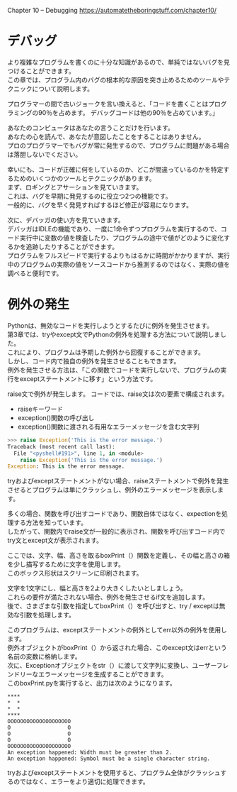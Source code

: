 Chapter 10 – Debugging
https://automatetheboringstuff.com/chapter10/

# デバッグ

より複雑なプログラムを書くのに十分な知識があるので、単純ではないバグを見つけることができます。   
この章では、プログラム内のバグの根本的な原因を突き止めるためのツールやテクニックについて説明します。  

プログラマーの間で古いジョークを言い換えると、「コードを書くことはプログラミングの90％を占めます。 デバッグコードは他の90％を占めています。」  

あなたのコンピュータはあなたの言うことだけを行います。   
あなたの心を読んで、あなたが意図したことをすることはありません。   
プロのプログラマーでもバグが常に発生するので、プログラムに問題がある場合は落胆しないでください。  

幸いにも、コードが正確に何をしているのか、どこが間違っているのかを特定するためのいくつかのツールとテクニックがあります。   
まず、ロギングとアサーションを見ていきます。  
これは、バグを早期に発見するのに役立つ2つの機能です。   
一般的に、バグを早く発見すればするほど修正が容易になります。

次に、デバッガの使い方を見ていきます。   
デバッガはIDLEの機能であり、一度に1命令ずつプログラムを実行するので、コード実行中に変数の値を検査したり、プログラムの途中で値がどのように変化するかを追跡したりすることができます。   
プログラムをフルスピードで実行するよりもはるかに時間がかかりますが、実行中のプログラムの実際の値をソースコードから推測するのではなく、実際の値を調べると便利です。

# 例外の発生

Pythonは、無効なコードを実行しようとするたびに例外を発生させます。   
第3章では、tryやexcept文でPythonの例外を処理する方法について説明しました。  
これにより、プログラムは予期した例外から回復することができます。   
しかし、コード内で独自の例外を発生させることもできます。   
例外を発生させる方法は、「この関数でコードを実行しないで、プログラムの実行をexceptステートメントに移す」という方法です。

raise文で例外が発生します。 コードでは、raise文は次の要素で構成されます。
- raiseキーワード
- exception()関数の呼び出し
- exception()関数に渡される有用なエラーメッセージを含む文字列

```python
>>> raise Exception('This is the error message.')
Traceback (most recent call last):
  File "<pyshell#191>", line 1, in <module>
    raise Exception('This is the error message.')
Exception: This is the error message.
```

tryおよびexceptステートメントがない場合、raiseステートメントで例外を発生させるとプログラムは単にクラッシュし、例外のエラーメッセージを表示します。  

多くの場合、関数を呼び出すコードであり、関数自体ではなく、expectionを処理する方法を知っています。   
したがって、関数内でraise文が一般的に表示され、関数を呼び出すコード内でtry文とexcept文が表示されます。

ここでは、文字、幅、高さを取るboxPrint（）関数を定義し、その幅と高さの箱を少し描写するために文字を使用します。   
このボックス形状はスクリーンに印刷されます。  

文字を1文字にし、幅と高さを2より大きくしたいとしましょう。  
これらの要件が満たされない場合、例外を発生させるif文を追加します。   
後で、さまざまな引数を指定してboxPrint（）を呼び出すと、try / exceptは無効な引数を処理します。

このプログラムは、exceptステートメントの例外としてerr以外の例外を使用します。   
例外オブジェクトがboxPrint（）から返された場合、このexcept文はerrという名前の変数に格納します。   
次に、Exceptionオブジェクトをstr（）に渡して文字列に変換し、ユーザーフレンドリーなエラーメッセージを生成することができます。   
このboxPrint.pyを実行すると、出力は次のようになります。

```
****
*  *
*  *
****
OOOOOOOOOOOOOOOOOOOO
O                  O
O                  O
O                  O
OOOOOOOOOOOOOOOOOOOO
An exception happened: Width must be greater than 2.
An exception happened: Symbol must be a single character string.
```

tryおよびexceptステートメントを使用すると、プログラム全体がクラッシュするのではなく、エラーをより適切に処理できます。
